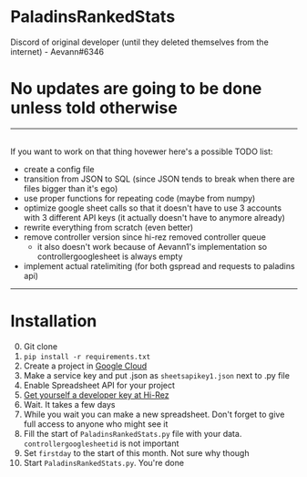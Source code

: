 # PaladinsRankedStats
Discord of original developer (until they deleted themselves from the internet) - Aevann#6346
# No updates are going to be done unless told otherwise
---
\
If you want to work on that thing hovewer here's a possible TODO list:
* create a config file
* transition from JSON to SQL (since JSON tends to break when there are files bigger than it's ego)
* use proper functions for repeating code (maybe from numpy)
* optimize google sheet calls so that it doesn't have to use 3 accounts with 3 different API keys (it actually doesn't have to anymore already)
* rewrite everything from scratch (even better)
* remove controller version since hi-rez removed controller queue
    * it also doesn't work because of Aevann1's implementation so controllergooglesheet is always empty
* implement actual ratelimiting (for both gspread and requests to paladins api)
---
# Installation
0. Git clone
1. `pip install -r requirements.txt`
2. Create a project in [Google Cloud](https://console.cloud.google.com/)
3. Make a service key and put .json as `sheetsapikey1.json` next to .py file
4. Enable Spreadsheet API for your project
5. [Get yourself a developer key at Hi-Rez](https://fs12.formsite.com/HiRez/form48/secure_index.html)
6. Wait. It takes a few days
7. While you wait you can make a new spreadsheet. Don't forget to give full access to anyone who might see it
8. Fill the start of `PaladinsRankedStats.py` file with your data. `controllergooglesheetid` is not important
9. Set `firstday` to the start of this month. Not sure why though
10. Start `PaladinsRankedStats.py`. You're done